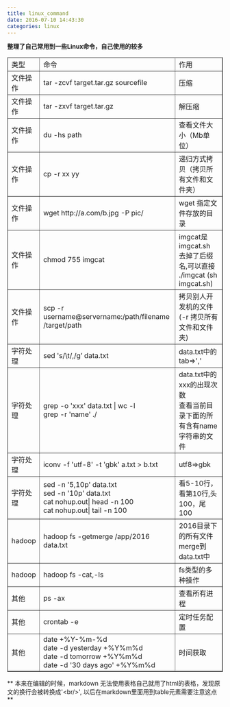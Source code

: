 ```yaml
---
title: linux_command
date: 2016-07-10 14:43:30
categories: linux
---
```

**整理了自己常用到一些Linux命令，自己使用的较多**

<table border=1> <thead> <tr> <td>类型<td>命令<td>作用   <tbody> <tr> <td>文件操作<td>tar -zcvf target.tar.gz sourcefile<td>压缩  <tr> <td>文件操作<td>tar -zxvf target.tar.gz<td>解压缩  <tr> <td>文件操作<td>du -hs path<td>查看文件大小（Mb单位）  <tr> <td>文件操作<td>cp -r xx yy<td>递归方式拷贝（拷贝所有文件和文件夹）  <tr> <td>文件操作<td>wget http://a.com/b.jpg -P pic/<td>wget 指定文件存放的目录  <tr> <td>文件操作<td>chmod 755 imgcat<td>imgcat是imgcat.sh 去掉了后缀名,可以直接 ./imgcat (sh imgcat.sh)  <tr> <td>文件操作<td>scp -r username@servername:/path/filename /target/path<td>拷贝别人开发机的文件(-r 拷贝所有文件和文件夹)  <tr> <td>字符处理<td>sed 's/\t/,/g’ data.txt<td>data.txt中的tab=>','  <tr> <td>字符处理 <td> grep -o 'xxx' data.txt | wc -l<br> grep -r 'name' ./<br>  <td>data.txt中的xxx的出现次数<br>查看当前目录下面的所有含有name字符串的文件  <tr> <td>字符处理<td>iconv -f 'utf-8' -t 'gbk' a.txt > b.txt<td>utf8=>gbk  <tr> <td>字符处理 <td> sed -n '5,10p' data.txt <br> sed -n '10p' data.txt<br> cat nohup.out| head -n 100<br> cat nohup.out| tail -n 100  <td>看5-10行，看第10行,头100，尾100  <tr> <td>hadoop<td>hadoop fs -getmerge /app/2016 data.txt<td>2016目录下的所有文件merge到data.txt中  <tr> <td>hadoop<td>hadoop fs -cat,-ls<td>fs类型的多种操作  <tr> <td>其他<td>ps -ax<td>查看所有进程  <tr> <td>其他<td>crontab -e<td>定时任务配置  <tr> <td>其他 <td> date +%Y-%m-%d <br> date -d yesterday +%Y%m%d <br> date -d tomorrow +%Y%m%d <br> date -d '30 days ago' +%Y%m%d  <td>时间获取  </table>


<!-- 
<table border="1">
    <thead>
        <tr>
            <td>类型</td><td>命令</td><td>作用</td>
        </tr>
    </thead>
    <tbody>
        <tr>
            <td>文件操作</td><td>tar -zcvf target.tar.gz sourcefile</td><td>压缩</td>
        </tr>
        <tr>
            <td>文件操作</td><td>tar -zxvf target.tar.gz</td><td>解压缩</td>
        </tr>
        <tr>
            <td>文件操作</td><td>du -hs path</td><td>查看文件大小（Mb单位）</td>
        </tr>
        <tr>
            <td>文件操作</td><td>cp -r xx yy</td><td>递归方式拷贝（拷贝所有文件和文件夹）</td>
        </tr>
        <tr>
            <td>文件操作</td><td>wget http://a.com/b.jpg -P pic/</td><td>wget 指定文件存放的目录</td>
        </tr>

        <tr>
            <td>文件操作</td><td>chmod 755 imgcat</td><td>imgcat是imgcat.sh 去掉了后缀名,可以直接 ./imgcat (sh imgcat.sh)</td>
        </tr>
        <tr>
            <td>文件操作</td><td>scp -r username@servername:/path/filename /target/path</td><td>拷贝别人开发机的文件(-r 拷贝所有文件和文件夹)</td>
        </tr>
        <tr>
            <td>字符处理</td><td>sed 's/\t/,/g’ data.txt</td><td>data.txt中的tab=>','</td>
        </tr>
        <tr>
            <td>字符处理</td>
            <td>
                grep -o 'xxx' data.txt | wc -l<br/>
                grep -r 'name' ./<br/>
            </td>
            <td>
                data.txt中的xxx的出现次数<br/>
                查看当前目录下面的所有含有name字符串的文件
            </td>
        </tr>
        <tr>
            <td>字符处理</td><td>iconv -f 'utf-8' -t 'gbk' a.txt > b.txt</td><td>utf8=>gbk</td>
        </tr>
        <tr>
            <td>字符处理</td>
            <td>
            sed -n '5,10p' data.txt <br/>
            sed -n '10p' data.txt<br/>
            cat nohup.out| head -n 100<br/>
            cat nohup.out| tail -n 100 
            </td>
            <td>看5-10行，看第10行,头100，尾100</td>
        </tr>
        <tr>
            <td>hadoop</td><td>hadoop fs -getmerge /app/2016 data.txt</td><td>2016目录下的所有文件merge到data.txt中</td>
        </tr>
        <tr>
            <td>hadoop</td><td>hadoop fs -cat,-ls</td><td>fs类型的多种操作</td>
        </tr>

        <tr>
            <td>其他</td><td>ps -ax</td><td>查看所有进程</td>
        </tr>
        <tr>
            <td>其他</td><td>crontab -e</td><td>定时任务配置</td>
        </tr>
        <tr>
            <td>其他</td>
            <td>
                date +%Y-%m-%d <br/>
                date -d yesterday +%Y%m%d <br/>
                date -d tomorrow +%Y%m%d <br/>
                date -d '30 days ago' +%Y%m%d
            </td>
            <td>时间获取</td>
        </tr>
    </tbody>
</table>
-->

** 本来在编辑的时候，markdown 无法使用表格自己就用了html的表格，发现原文的换行会被转换成'&lt;br/&gt;', 以后在markdown里面用到table元素需要注意这点**